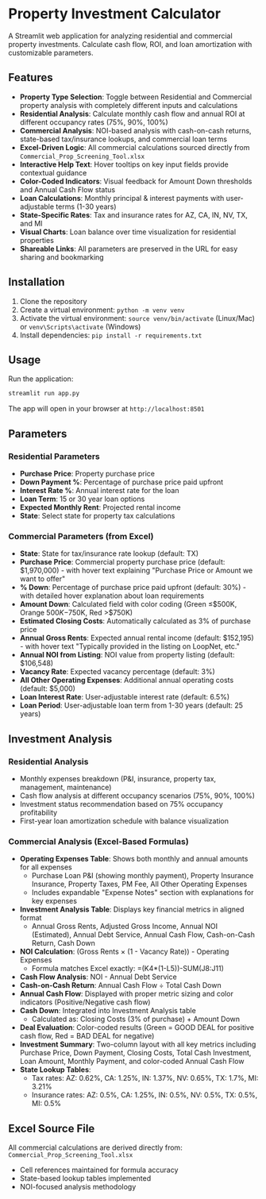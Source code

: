 # Property Investment Calculator

A Streamlit web application for analyzing residential and commercial property investments. Calculate cash flow, ROI, and loan amortization with customizable parameters.

## Features

- **Property Type Selection**: Toggle between Residential and Commercial property analysis with completely different inputs and calculations
- **Residential Analysis**: Calculate monthly cash flow and annual ROI at different occupancy rates (75%, 90%, 100%)
- **Commercial Analysis**: NOI-based analysis with cash-on-cash returns, state-based tax/insurance lookups, and commercial loan terms
- **Excel-Driven Logic**: All commercial calculations sourced directly from `Commercial_Prop_Screening_Tool.xlsx` 
- **Interactive Help Text**: Hover tooltips on key input fields provide contextual guidance
- **Color-Coded Indicators**: Visual feedback for Amount Down thresholds and Annual Cash Flow status
- **Loan Calculations**: Monthly principal & interest payments with user-adjustable terms (1-30 years)
- **State-Specific Rates**: Tax and insurance rates for AZ, CA, IN, NV, TX, and MI
- **Visual Charts**: Loan balance over time visualization for residential properties
- **Shareable Links**: All parameters are preserved in the URL for easy sharing and bookmarking

## Installation

1. Clone the repository
2. Create a virtual environment: `python -m venv venv`
3. Activate the virtual environment: `source venv/bin/activate` (Linux/Mac) or `venv\Scripts\activate` (Windows)
4. Install dependencies: `pip install -r requirements.txt`

## Usage

Run the application:
```bash
streamlit run app.py
```

The app will open in your browser at `http://localhost:8501`

## Parameters

### Residential Parameters
- **Purchase Price**: Property purchase price
- **Down Payment %**: Percentage of purchase price paid upfront  
- **Interest Rate %**: Annual interest rate for the loan
- **Loan Term**: 15 or 30 year loan options
- **Expected Monthly Rent**: Projected rental income
- **State**: Select state for property tax calculations

### Commercial Parameters (from Excel)
- **State**: State for tax/insurance rate lookup (default: TX)
- **Purchase Price**: Commercial property purchase price (default: $1,970,000) - with hover text explaining "Purchase Price or Amount we want to offer"
- **% Down**: Percentage of purchase price paid upfront (default: 30%) - with detailed hover explanation about loan requirements
- **Amount Down**: Calculated field with color coding (Green ≤$500K, Orange $500K-$750K, Red >$750K)
- **Estimated Closing Costs**: Automatically calculated as 3% of purchase price
- **Annual Gross Rents**: Expected annual rental income (default: $152,195) - with hover text "Typically provided in the listing on LoopNet, etc."
- **Annual NOI from Listing**: NOI value from property listing (default: $106,548)
- **Vacancy Rate**: Expected vacancy percentage (default: 3%)
- **All Other Operating Expenses**: Additional annual operating costs (default: $5,000)
- **Loan Interest Rate**: User-adjustable interest rate (default: 6.5%)
- **Loan Period**: User-adjustable loan term from 1-30 years (default: 25 years)

## Investment Analysis

### Residential Analysis
- Monthly expenses breakdown (P&I, insurance, property tax, management, maintenance)
- Cash flow analysis at different occupancy scenarios (75%, 90%, 100%)
- Investment status recommendation based on 75% occupancy profitability
- First-year loan amortization schedule with balance visualization

### Commercial Analysis (Excel-Based Formulas)
- **Operating Expenses Table**: Shows both monthly and annual amounts for all expenses
  - Purchase Loan P&I (showing monthly payment), Property Insurance Insurance, Property Taxes, PM Fee, All Other Operating Expenses
  - Includes expandable "Expense Notes" section with explanations for key expenses
- **Investment Analysis Table**: Displays key financial metrics in aligned format
  - Annual Gross Rents, Adjusted Gross Income, Annual NOI (Estimated), Annual Debt Service, Annual Cash Flow, Cash-on-Cash Return, Cash Down
- **NOI Calculation**: (Gross Rents × (1 - Vacancy Rate)) - Operating Expenses
  - Formula matches Excel exactly: =(K4*(1-L5))-SUM(J8:J11)
- **Cash Flow Analysis**: NOI - Annual Debt Service  
- **Cash-on-Cash Return**: Annual Cash Flow ÷ Total Cash Down
- **Annual Cash Flow**: Displayed with proper metric sizing and color indicators (Positive/Negative cash flow)
- **Cash Down**: Integrated into Investment Analysis table
  - Calculated as: Closing Costs (3% of purchase) + Amount Down
- **Deal Evaluation**: Color-coded results (Green = GOOD DEAL for positive cash flow, Red = BAD DEAL for negative)
- **Investment Summary**: Two-column layout with all key metrics including Purchase Price, Down Payment, Closing Costs, Total Cash Investment, Loan Amount, Monthly Payment, and color-coded Annual Cash Flow
- **State Lookup Tables**: 
  - Tax rates: AZ: 0.62%, CA: 1.25%, IN: 1.37%, NV: 0.65%, TX: 1.7%, MI: 3.21%
  - Insurance rates: AZ: 0.5%, CA: 1.25%, IN: 0.5%, NV: 0.5%, TX: 0.5%, MI: 0.5%

## Excel Source File
All commercial calculations are derived directly from: `Commercial_Prop_Screening_Tool.xlsx`
- Cell references maintained for formula accuracy
- State-based lookup tables implemented  
- NOI-focused analysis methodology